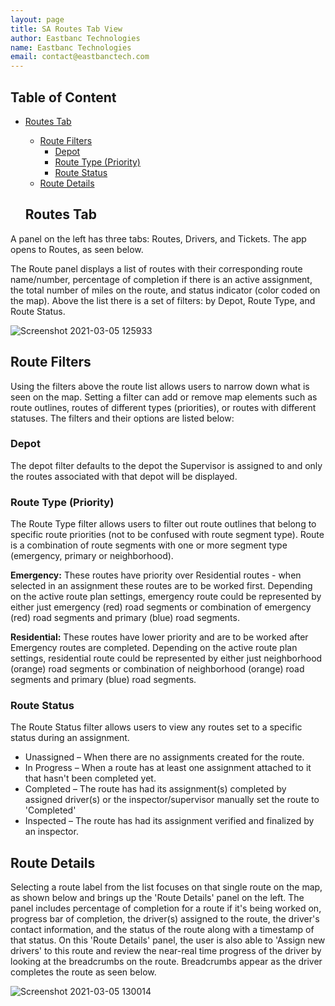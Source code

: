 ```yaml
---
layout: page
title: SA Routes Tab View
author: Eastbanc Technologies
name: Eastbanc Technologies
email: contact@eastbanctech.com
---
```




## Table of Content

- [Routes Tab](#-Routes-Tab)
  * [Route Filters](#-Route-Filters)
    + [Depot](#-Depot)
    + [Route Type (Priority)](#-Route-Type-(Priority))
    + [Route Status](#-Route-Status)
  * [Route Details](#-Route-Details)

  ## Routes Tab <a name="-Routes-Tab"></a>

 A panel on the left has three tabs: Routes, Drivers, and Tickets. The app opens to Routes, as seen below.

 The Route panel displays a list of routes with their corresponding route name/number, percentage of completion if there is an active assignment, the total number of miles on the route, and status indicator (color coded on the map). Above the list there is a set of filters: by Depot, Route Type, and Route Status.  

 ![Screenshot 2021-03-05 125933](https://user-images.githubusercontent.com/79857237/110154855-c3f20180-7db2-11eb-8ac6-520e060ad1eb.png)

 ## Route Filters <a name="-Route-Filters"></a>

 Using the filters above the route list allows users to narrow down what is seen on the map. Setting a filter can add or remove map elements such as route outlines, routes of different types (priorities), or routes with different statuses. The filters and their options are listed below:

 ### Depot <a name="-Depot"></a>

 The depot filter defaults to the depot the Supervisor is assigned to and only the routes associated with that depot will be displayed. 

 ### Route Type (Priority) <a name="-Route-Type-(Priority)"></a>

The Route Type filter allows users to filter out route outlines that belong to specific route priorities (not to be confused with route segment type). Route is a combination of route segments with one or more segment type (emergency, primary or neighborhood).

**Emergency:** These routes have priority over Residential routes - when selected in an assignment these routes are to be worked first. Depending on the active route plan settings, emergency route could be represented by either just emergency (red) road segments or  combination of emergency (red) road segments and primary (blue) road segments.

**Residential:** These routes have lower priority and are to be worked after Emergency routes are completed. Depending on the active route plan settings, residential route could be represented by either just neighborhood (orange) road segments or combination of neighborhood (orange) road segments and primary (blue) road segments.

### Route Status <a name="-Route-Status"></a>

The Route Status filter allows users to view any routes set to a specific status during an assignment.

* Unassigned – When there are no assignments created for the route.
* In Progress – When a route has at least one assignment attached to it that hasn't been completed yet.
* Completed – The route has had its assignment(s) completed by assigned driver(s) or the inspector/supervisor manually set the route to 'Completed' 
* Inspected – The route has had its assignment verified and finalized by an inspector.

## Route Details <a name="-Route-Details"></a>

Selecting a route label from the list focuses on that single route on the map, as shown below and brings up the 'Route Details' panel on the left. The panel includes percentage of completion for a route if it's being worked on, progress bar of completion, the driver(s) assigned to the route, the driver's contact information, and the status of the route along with a timestamp of that status. On this 'Route Details' panel, the user is also able to 'Assign new drivers' to this route and review the near-real time progress of the driver by looking at the breadcrumbs on the route. Breadcrumbs appear as the driver completes the route as seen below. 

![Screenshot 2021-03-05 130014](https://user-images.githubusercontent.com/79857237/110154859-c5bbc500-7db2-11eb-8069-dfff2db1ed25.png)

